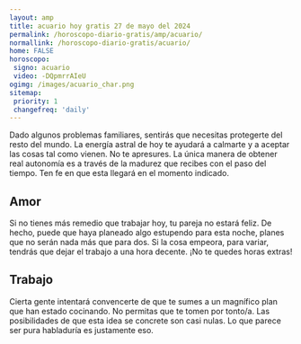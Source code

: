 ```yaml
---
layout: amp
title: acuario hoy gratis 27 de mayo del 2024 
permalink: /horoscopo-diario-gratis/amp/acuario/
normallink: /horoscopo-diario-gratis/acuario/
home: FALSE
horoscopo:
 signo: acuario
 video: -DQpmrrAIeU
ogimg: /images/acuario_char.png
sitemap:
 priority: 1
 changefreq: 'daily'
---
```



Dado algunos problemas familiares, sentirás que necesitas protegerte del resto del mundo. La energía astral de hoy te ayudará a calmarte y a aceptar las cosas tal como vienen. No te apresures. La única manera de obtener real autonomía es a través de la madurez que recibes con el paso del tiempo. Ten fe en que esta llegará en el momento indicado.

## Amor

Si no tienes más remedio que trabajar hoy, tu pareja no estará feliz. De hecho, puede que haya planeado algo estupendo para esta noche, planes que no serán nada más que para dos. Si la cosa empeora, para variar, tendrás que dejar el trabajo a una hora decente. ¡No te quedes horas extras!

## Trabajo

Cierta gente intentará convencerte de que te sumes a un magnífico plan que han estado cocinando. No permitas que te tomen por tonto/a. Las posibilidades de que esta idea se concrete son casi nulas. Lo que parece ser pura habladuría es justamente eso.